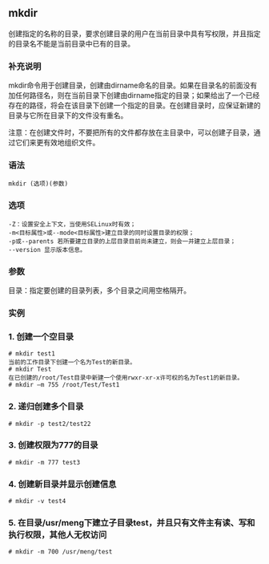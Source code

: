 ## mkdir ##

创建指定的名称的目录，要求创建目录的用户在当前目录中具有写权限，并且指定的目录名不能是当前目录中已有的目录。

### 补充说明 ###

mkdir命令用于创建目录，创建由dirname命名的目录。如果在目录名的前面没有加任何路径名，则在当前目录下创建由dirname指定的目录；如果给出了一个已经存在的路径，将会在该目录下创建一个指定的目录。在创建目录时，应保证新建的目录与它所在目录下的文件没有重名。

注意：在创建文件时，不要把所有的文件都存放在主目录中，可以创建子目录，通过它们来更有效地组织文件。


###  语法

	mkdir (选项)(参数)

###  选项

	-Z：设置安全上下文，当使用SELinux时有效；
	-m<目标属性>或--mode<目标属性>建立目录的同时设置目录的权限；
	-p或--parents 若所要建立目录的上层目录目前尚未建立，则会一并建立上层目录；
	--version 显示版本信息。

###  参数
目录：指定要创建的目录列表，多个目录之间用空格隔开。

###  实例


### 1. 创建一个空目录
	# mkdir test1
	当前的工作目录下创建一个名为Test的新目录。
	# mkdir Test
	在已创建的/root/Test目录中新建一个使用rwxr-xr-x许可权的名为Test1的新目录。
	# mkdir –m 755 /root/Test/Test1
### 2. 递归创建多个目录
	# mkdir -p test2/test22
### 3. 创建权限为777的目录
	# mkdir -m 777 test3
### 4. 创建新目录并显示创建信息
	# mkdir -v test4
### 5. 在目录/usr/meng下建立子目录test，并且只有文件主有读、写和执行权限，其他人无权访问
	# mkdir -m 700 /usr/meng/test



